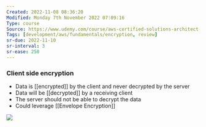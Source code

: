 ```yaml
---
Created: 2022-11-08 08:36:20
Modified: Monday 7th November 2022 07:09:16
Type: course
Source: https://www.udemy.com/course/aws-certified-solutions-architect-associate-saa-c01/?xref=E0Aed11STH4LPUQvCz0GJFABTmM=
Tags: [development/aws/fundamentals/encryption, review]
sr-due: 2022-11-10
sr-interval: 3
sr-ease: 250
---
```


### Client side encryption

- Data is [[encrypted]] by the client and never decrypted by the server
- Data will be [[decrypted]] by a receiving client
- The server should not be able to decrypt the data
- Could leverage [[Envelope Encryption]]

![](2020-01-01-14-07-35.png)
